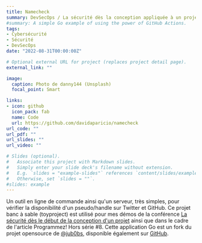 ```yaml
---
title: Namecheck
summary: DevSecOps / La sécurité dès la conception appliquée à un projet Go.
#summary: A simple Go example of using the power of GitHub Actions.
tags:
- Cybersécurité
- Sécurité
- DevSecOps
date: "2022-08-31T00:00:00Z"

# Optional external URL for project (replaces project detail page).
external_link: ""

image:
  caption: Photo de danny144 (Unsplash)
  focal_point: Smart

links:
- icon: github
  icon_pack: fab
  name: Code
  url: https://github.com/davidaparicio/namecheck
url_code: ""
url_pdf: ""
url_slides: ""
url_video: ""

# Slides (optional).
#   Associate this project with Markdown slides.
#   Simply enter your slide deck's filename without extension.
#   E.g. `slides = "example-slides"` references `content/slides/example-slides.md`.
#   Otherwise, set `slides = ""`.
#slides: example
---
```


Un outil en ligne de commande ainsi qu'un serveur, très simples, pour vérifier la disponibilité d'un pseudo/handle sur Twitter et GitHub. Ce projet banc à sable (toyproject) est utilisé pour mes démos de la conférence [La sécurité dès le début de la conception d'un projet](/website/fr/talk/la-securite-des-le-debut-de-la-conception-dun-projet/) ainsi que dans le cadre de l'article Programmez! Hors série #8. Cette application Go est un fork du projet opensource de [@jub0bs](https://github.com/jub0bs/), disponible également sur [GitHub](https://github.com/jub0bs/namecheck).
